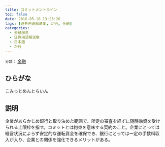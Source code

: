 ```yaml
---
title: コミットメントライン
toc: false
date: 2018-05-18 13:23:20
tags: [证券用语解说集, か行, 金融]
categories:
  - 金融服务
  - 证券用语解说集
  - 日本語
  - か行
---
```


`分類：` [金融](/tags/金融/)

## ひらがな

こみっとめんとらいん

## 説明

企業があらかじめ銀行と取り決めた範囲で、所定の審査を経ずに随時融資を受けられる上限枠を指す。コミットとは約束を意味する契約のこと。企業にとっては経営状況によらず安定的な運転資金を確保でき、銀行にとっては一定の手数料収入が入り、企業との関係を強化できるメリットがある。
